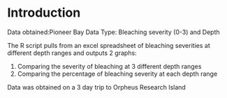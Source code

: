 # Introduction
Data obtained:Pioneer Bay 
Data Type: Bleaching severity (0-3) and Depth

The R script pulls from an excel spreadsheet of bleaching severities at different depth ranges and outputs 2 graphs: 
1. Comparing the severity of bleaching at 3 different depth ranges
2. Comparing the percentage of bleaching severity at each depth range

Data was obtained on a 3 day trip to Orpheus Research Island 
